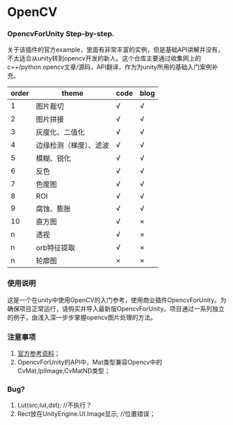 # OpenCV
### OpencvForUnity Step-by-step.

关于该插件的官方example，里面有非常丰富的实例，但是基础API讲解并没有，不太适合从unity转到opencv开发的新人。这个仓库主要通过收集网上的c++/python opencv文章/源码，API翻译，作为为unity所用的基础入门案例补充。

|order|theme|code|blog|
|---|---|---|---|
|1|图片裁切|√|√|
|2|图片拼接|√|√|
|3|灰度化、二值化|√|√|
|4|边缘检测（梯度）、滤波|√|√|
|5|模糊、锐化|√|√|
|6|反色|√|√|
|7|色度图|√|√|
|8|ROI|√|√|
|9|腐蚀、膨胀|√|√|
|10|直方图|√|×|
|n|透视|√|×|
|n|orb特征提取|√|×|
|n|轮廓图|×|×|

### 使用说明
这是一个在unity中使用OpenCV的入门参考，使用商业插件OpencvForUnity。为确保项目正常运行，请购买并导入最新版OpencvForUnity。项目通过一系列独立的例子，由浅入深一步步掌握opencv图片处理的方法。

### 注意事项
1. [官方参考资料](https://forum.unity.com/threads/released-opencv-for-unity.277080/)；
2. OpencvForUnity的API中，Mat类型兼容Opencv中的CvMat,IplImage,CvMatND类型；

### Bug?
1. Lut(src,lut,dst); //不执行？
2. Rect放在UnityEngine.UI.Image显示; //位置错误；
